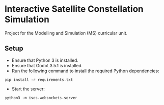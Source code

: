 
# Interactive Satellite Constellation Simulation

Project for the Modelling and Simulation (MS) curricular unit.

## Setup

- Ensure that Python 3 is installed.
- Ensure that Godot 3.5.1 is installed.
- Run the following command to install the required Python dependencies:

```
pip install -r requirements.txt
```

- Start the server:

```
python3 -m iscs.websockets.server
```
